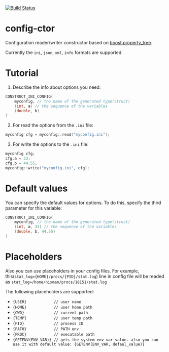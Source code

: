 [![Build Status](https://travis-ci.org/niXman/config-ctor.svg?branch=master)](https://travis-ci.org/niXman/config-ctor)

config-ctor
===========

Configuration reader/writer constructor based on [boost.property_tree](http://www.boost.org/doc/libs/1_59_0/libs/property_tree/index.html).

Currently the `ini`, `json`, `xml`, `info` formats are supported.


Tutorial
===========
1) Describe the info about options you need:
```cpp
CONSTRUCT_INI_CONFIG(
	myconfig, // the name of the generated type(struct)
	(int, a) // the sequence of the variables
	(double, b)
)
```
2) For read the options from the `.ini` file:
```cpp
myconfig cfg = myconfig::read("myconfig.ini");
```
3) For write the options to the `.ini` file:
```cpp
myconfig cfg;
cfg.a = 33;
cfg.b = 44.55;
myconfig::write("myconfig.ini", cfg);
```

Default values
===========
You can specify the default values for options. To do this, specify the third parameter for this variable:
```cpp
CONSTRUCT_INI_CONFIG(
	myconfig, // the name of the generated type(struct)
	(int, a, 33) // the sequence of the variables
	(double, b, 44.55)
)
```

Placeholders
===========
Also you can use placeholders in your config files.
For example, this(`stat_log={HOME}/procs/{PID}/stat.log`) line in config file will be readed as `stat_log=/home/nixman/procs/18151/stat.log`

The following placeholders are supported:
 - `{USER}            // user name`
 - `{HOME}            // user home path`
 - `{CWD}             // current path`
 - `{TEMP}            // user temp path`
 - `{PID}             // process ID`
 - `{PATH}            // PATH env`
 - `{PROC}            // executable path`
 - `{GETENV(ENV_VAR)} // gets the system env var value. also you can use it with default value: {GETENV(ENV_VAR, defaul_value)}`
